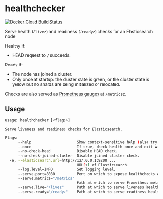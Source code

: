 # healthchecker

[![Docker Cloud Build Status](https://img.shields.io/docker/cloud/build/mintel/elasticsearch-healthchecker.svg)](https://hub.docker.com/r/mintel/elasticsearch-healthchecker)

Serve health (`/livez`) and readiness (`/readyz`) checks for an Elasticsearch node.

Healthy if:

- HEAD request to `/` succeeds.

Ready if:

- The node has joined a cluster.
- Only once at startup: the cluster state is green, or the cluster state is yellow but no shards are being initialized or relocated.

Checks are also served as [Prometheus gauges](https://prometheus.io/docs/concepts/metric_types/#gauge) at `/metricsz`.

## Usage

```sh
usage: healthchecker [<flags>]

Serve liveness and readiness checks for Elasticsearch.

Flags:
      --help                     Show context-sensitive help (also try --help-long and --help-man).
      --once                     If true, check health once and exit with a status code.
      --no-check-head            Disable HEAD check.
      --no-check-joined-cluster  Disable joined cluster check.
  -e, --elasticsearch.url=http://127.0.0.1:9200 ...
                                 URL(s) of Elasticsearch.
      --log.level=INFO           Set logging level.
      --serve.port=8080          Port on which to expose healthchecks and Prometheus metrics.
      --serve.metrics="/metrics"
                                 Path at which to serve Prometheus metrics.
      --serve.live="/livez"      Path at which to serve liveness healthcheck.
      --serve.ready="/readyz"    Path at which to serve readiness healthcheck.
```
